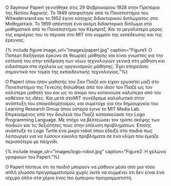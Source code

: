 Ο Saymour Papert γεννήθηκε στις 29 Φεβρουαρίου 1928 στην Πρετόρια της Νοτίου Αφρικής. Το 1949 αποφοίτησε από το Πανεπιστήμιο του Witwatersrand και το 1952 έγινε κάτοχος διδακτορικού διπλώματος στα Μαθηματικά. Το 1959 απέκτησε ένα ακόμη διδακτορικό δίπλωμα στα μαθηματικά από το Πανεπιστήμιο του Κέμπριτζ. Και το μεγαλύτερο μέρος της καριέρας του το πέρασε στο ΜΙΤ στο κομμάτι της εκπέδευσης και της έρευνας. 

{% include figure image_url="images/papert.jpg" caption="Figure1: Ο Παπέρτ διεξήγαγε έρευνα σε θεωρίες μάθησης και είναι γνωστός για την εστίασή του στην επίδραση των νέων τεχνολογιών γενικά στη μάθηση και ειδικότερα στα σχολεία ως οργανισμούς μάθησης. Έχει επηρεάσει σημαντικά τον τομέα της εκπαιδευτικής τεχνολογίας."%}

Ο Papert όπου ήταν μαθητής του Ζαν Πιαζέ και είχαν εργαστεί μαζί στο Πανεπιστήμιο της Γενεύης δηλώθηκε από τον ίδιον τον Πιαζέ ως τον καλύτερο μαθητή του και ως το άτομο που κατανούσε καλύτερα από τον καθέναν τις ιδέες. Και μετά στοΜΙΤ συνέδραμε καλαλυτικά στην ανάπτυξη του εποικοδομητισμού, και συμετύχε για την δημιουργεία του Learning Research Group όπου ύστερα έγινε το MIT Media Lab. 
Επιρεασμένος από την δουλειά του Πιαζέ κατασκεύασε την Logo Programming Language. Με στόχο να βελτειώσει τον τρόπο σκέψης των παιδιών και τις δεξιότητες τους στην επίλυση προβλημάτων. Επίσης ανάπτυξε το Logo Turtle ένα μικρό robot όπου έδειξε στα παιδιά πως λειτουργεί για να λύσουν εύκολα προβλήματα σε ένα κλίμα που έμιαζε περισσότερο με παιχνίδι. 

{% include image_ulr="images/logo-robot.jpg" caption="Figure2: Η χελώνα γραφικών του Papert."%}

Ο Papert πίστευε ότι τα παιδιά μπορούν να μάθουν μέσα από μια τόσο απλή γλώσσα προγραμματισμού χωρίς αυτό να συμμένει οτι δεν είναι ένα ισχυρό όπλο στα χέρια ένος πιο έμπειρου προγραμματιστή.
